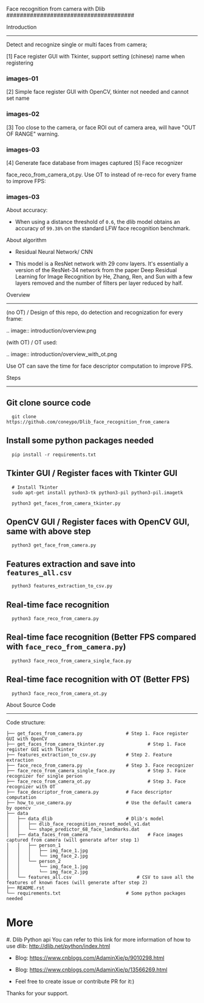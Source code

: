 Face recognition from camera with Dlib
######################################

Introduction
************

Detect and recognize single or multi faces from camera;

[1] Face register GUI with Tkinter, support setting (chinese) name when registering

### images-01

[2] Simple face register GUI with OpenCV, tkinter not needed and cannot set name

### images-02

[3] Too close to the camera, or face ROI out of camera area, will have "OUT OF RANGE" warning.

### images-03

[4] Generate face database from images captured
[5] Face recognizer
   

face_reco_from_camera_ot.py. Use OT to instead of re-reco for every frame to improve FPS:

### images-03


About accuracy:

* When using a distance threshold of ``0.6``, the dlib model obtains an accuracy of ``99.38%`` on the standard LFW face recognition benchmark.

About algorithm

* Residual Neural Network/ CNN

* This model is a ResNet network with 29 conv layers.
It's essentially a version of the ResNet-34 network from the paper Deep Residual Learning for Image Recognition
by He, Zhang, Ren, and Sun with a few layers removed and the number of filters per layer reduced by half.

Overview
********

(no OT) / 
Design of this repo, do detection and recognization for every frame:

.. image:: introduction/overview.png

(with OT) / OT used:

.. image:: introduction/overview_with_ot.png


Use OT can save the time for face descriptor computation to improve FPS. 

Steps
*****

## Git clone source code

      git clone https://github.com/coneypo/Dlib_face_recognition_from_camera

## Install some python packages needed

      pip install -r requirements.txt

## Tkinter GUI / Register faces with Tkinter GUI
      # Install Tkinter
      sudo apt-get install python3-tk python3-pil python3-pil.imagetk

      python3 get_faces_from_camera_tkinter.py

## OpenCV GUI / Register faces with OpenCV GUI, same with above step

      python3 get_face_from_camera.py

## Features extraction and save into ``features_all.csv``

      python3 features_extraction_to_csv.py

## Real-time face recognition

      python3 face_reco_from_camera.py

## Real-time face recognition (Better FPS compared with ``face_reco_from_camera.py``)

      python3 face_reco_from_camera_single_face.py

## Real-time face recognition with OT (Better FPS)

      python3 face_reco_from_camera_ot.py

About Source Code
*****************
Code structure:

    ├── get_faces_from_camera.py        		# Step 1. Face register GUI with OpenCV
    ├── get_faces_from_camera_tkinter.py                # Step 1. Face register GUI with Tkinter
    ├── features_extraction_to_csv.py   		# Step 2. Feature extraction
    ├── face_reco_from_camera.py        		# Step 3. Face recognizer
    ├── face_reco_from_camera_single_face.py            # Step 3. Face recognizer for single person
    ├── face_reco_from_camera_ot.py                     # Step 3. Face recognizer with OT
    ├── face_descriptor_from_camera.py  		# Face descriptor computation
    ├── how_to_use_camera.py            		# Use the default camera by opencv
    ├── data
    │   ├── data_dlib        			        # Dlib's model
    │   │   ├── dlib_face_recognition_resnet_model_v1.dat
    │   │   └── shape_predictor_68_face_landmarks.dat
    │   ├── data_faces_from_camera                      # Face images captured from camera (will generate after step 1)
    │   │   ├── person_1
    │   │   │   ├── img_face_1.jpg
    │   │   │   └── img_face_2.jpg
    │   │   └── person_2
    │   │       └── img_face_1.jpg
    │   │       └── img_face_2.jpg
    │   └── features_all.csv            	        # CSV to save all the features of known faces (will generate after step 2)
    ├── README.rst
    └── requirements.txt                		# Some python packages needed

# More 

#. Dlib Python api You can refer to this link for more information of how to use dlib: http://dlib.net/python/index.html

* Blog: https://www.cnblogs.com/AdaminXie/p/9010298.html

* Blog: https://www.cnblogs.com/AdaminXie/p/13566269.html

* Feel free to create issue or contribute PR for it:)

Thanks for your support.
